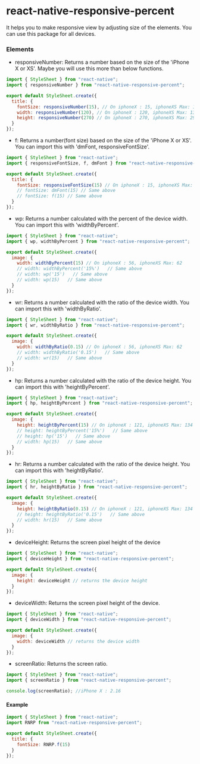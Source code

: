 # react-native-responsive-percent

It helps you to make responsive view by adjusting size of the elements. You can use this package for all devices.

### Elements

- responsiveNumber: Returns a number based on the size of the 'iPhone X or XS'. Maybe you will use this more than below functions.

```js
import { StyleSheet } from "react-native";
import { responsiveNumber } from "react-native-responsive-percent";

export default StyleSheet.create({
  title: {
    fontSize: responsiveNumber(15), // On iphoneX : 15, iphoneXS Max: 16.5
    width: responsiveNumber(120), // On iphoneX : 120, iphoneXS Max: 132
    height: responsiveNumber(270) // On iphoneX : 270, iphoneXS Max: 297
  }
});
```

- f: Returns a number(font size) based on the size of the 'iPhone X or XS'. You can import this with 'dmFont, responsiveFontSize'.

```js
import { StyleSheet } from "react-native";
import { responsiveFontSize, f, dmFont } from "react-native-responsive-percent";

export default StyleSheet.create({
  title: {
    fontSize: responsiveFontSize(15) // On iphoneX : 15, iphoneXS Max: 16.5
    // fontSize: dmFont(15) // Same above
    // fontSize: f(15) // Same above
  }
});
```

- wp: Returns a number calculated with the percent of the device width. You can import this with 'widthByPercent'.

```js
import { StyleSheet } from "react-native";
import { wp, widthByPercent } from "react-native-responsive-percent";

export default StyleSheet.create({
  image: {
    width: widthByPercent(15) // On iphoneX : 56, iphoneXS Max: 62
    // width: widthByPercent('15%')   // Same above
    // width: wp('15')   // Same above
    // width: wp(15)   // Same above
  }
});
```

- wr: Returns a number calculated with the ratio of the device width. You can import this with 'widthByRatio'.

```js
import { StyleSheet } from "react-native";
import { wr, widthByRatio } from "react-native-responsive-percent";

export default StyleSheet.create({
  image: {
    width: widthByRatio(0.15) // On iphoneX : 56, iphoneXS Max: 62
    // width: widthByRatio('0.15')   // Same above
    // width: wr(15)   // Same above
  }
});
```

- hp: Returns a number calculated with the ratio of the device height. You can import this with 'heightByPercent'.

```js
import { StyleSheet } from "react-native";
import { hp, heightByPercent } from "react-native-responsive-percent";

export default StyleSheet.create({
  image: {
    height: heightByPercent(15) // On iphoneX : 121, iphoneXS Max: 134
    // height: heightByPercent('15%')   // Same above
    // height: hp('15')   // Same above
    // width: hp(15)   // Same above
  }
});
```

- hr: Returns a number calculated with the ratio of the device height. You can import this with 'heightByRatio'.

```js
import { StyleSheet } from "react-native";
import { hr, heightByRatio } from "react-native-responsive-percent";

export default StyleSheet.create({
  image: {
    height: heightByRatio(0.15) // On iphoneX : 121, iphoneXS Max: 134
    // height: heightByRatio('0.15')   // Same above
    // width: hr(15)   // Same above
  }
});
```

- deviceHeight: Returns the screen pixel height of the device

```js
import { StyleSheet } from "react-native";
import { deviceHeight } from "react-native-responsive-percent";

export default StyleSheet.create({
  image: {
    height: deviceHeight // returns the device height
  }
});
```

- deviceWidth: Returns the screen pixel height of the device.

```js
import { StyleSheet } from "react-native";
import { deviceWidth } from "react-native-responsive-percent";

export default StyleSheet.create({
  image: {
    width: deviceWidth // returns the device width
  }
});
```

- screenRatio: Returns the screen ratio.

```js
import { StyleSheet } from "react-native";
import { screenRatio } from "react-native-responsive-percent";

console.log(screenRatio); //iPhone X : 2.16
```

#### Example

```js
import { StyleSheet } from "react-native";
import RNRP from "react-native-responsive-percent";

export default StyleSheet.create({
  title: {
    fontSize: RNRP.f(15)
  }
});
```

